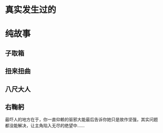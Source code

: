 

# 真实发生过的




# 纯故事


## 子取箱



## 扭来扭曲
## 八尺大人

## 右鞠躬



最吓人的地方在于，你一直仰赖的驱邪大能最后告诉你她只是故作坚强，其实问题都没能解决，让主角陷入无尽的绝望中……